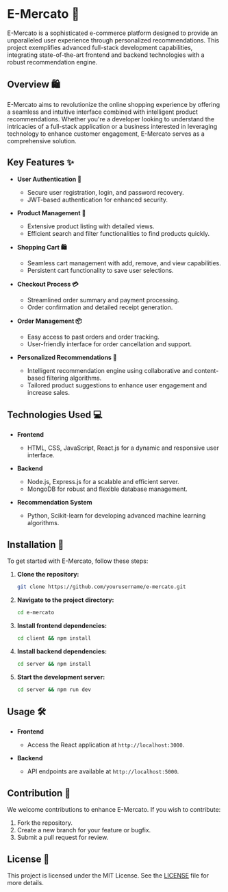# E-Mercato 🌟

E-Mercato is a sophisticated e-commerce platform designed to provide an unparalleled user experience through personalized recommendations. This project exemplifies advanced full-stack development capabilities, integrating state-of-the-art frontend and backend technologies with a robust recommendation engine.

## Overview 🛍️

E-Mercato aims to revolutionize the online shopping experience by offering a seamless and intuitive interface combined with intelligent product recommendations. Whether you're a developer looking to understand the intricacies of a full-stack application or a business interested in leveraging technology to enhance customer engagement, E-Mercato serves as a comprehensive solution.

## Key Features ✨

- **User Authentication 🔐**
  - Secure user registration, login, and password recovery.
  - JWT-based authentication for enhanced security.

- **Product Management 🛒**
  - Extensive product listing with detailed views.
  - Efficient search and filter functionalities to find products quickly.

- **Shopping Cart 🛍️**
  - Seamless cart management with add, remove, and view capabilities.
  - Persistent cart functionality to save user selections.

- **Checkout Process 💳**
  - Streamlined order summary and payment processing.
  - Order confirmation and detailed receipt generation.

- **Order Management 📦**
  - Easy access to past orders and order tracking.
  - User-friendly interface for order cancellation and support.

- **Personalized Recommendations 🌟**
  - Intelligent recommendation engine using collaborative and content-based filtering algorithms.
  - Tailored product suggestions to enhance user engagement and increase sales.

## Technologies Used 💻

- **Frontend**
  - HTML, CSS, JavaScript, React.js for a dynamic and responsive user interface.

- **Backend**
  - Node.js, Express.js for a scalable and efficient server.
  - MongoDB for robust and flexible database management.

- **Recommendation System**
  - Python, Scikit-learn for developing advanced machine learning algorithms.

## Installation 🚀

To get started with E-Mercato, follow these steps:

1. **Clone the repository:**
   ```bash
   git clone https://github.com/yourusername/e-mercato.git
   ```

2. **Navigate to the project directory:**
   ```bash
   cd e-mercato
   ```

3. **Install frontend dependencies:**
   ```bash
   cd client && npm install
   ```

4. **Install backend dependencies:**
   ```bash
   cd server && npm install
   ```

5. **Start the development server:**
   ```bash
   cd server && npm run dev
   ```

## Usage 🛠️

- **Frontend**
  - Access the React application at `http://localhost:3000`.

- **Backend**
  - API endpoints are available at `http://localhost:5000`.

## Contribution 🤝

We welcome contributions to enhance E-Mercato. If you wish to contribute:

1. Fork the repository.
2. Create a new branch for your feature or bugfix.
3. Submit a pull request for review.

## License 📜

This project is licensed under the MIT License. See the [LICENSE](LICENSE) file for more details.
